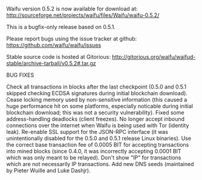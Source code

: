 Waifu version 0.5.2 is now available for download at:
http://sourceforge.net/projects/waifu/files/Waifu/waifu-0.5.2/

This is a bugfix-only release based on 0.5.1.

Please report bugs using the issue tracker at github:
https://github.com/waifu/waifu/issues

Stable source code is hosted at Gitorious:
http://gitorious.org/waifu/waifud-stable/archive-tarball/v0.5.2#.tar.gz

BUG FIXES

Check all transactions in blocks after the last checkpoint (0.5.0 and 0.5.1 skipped checking ECDSA signatures during initial blockchain download).
Cease locking memory used by non-sensitive information (this caused a huge performance hit on some platforms, especially noticable during initial blockchain download; this was
not a security vulnerability).
Fixed some address-handling deadlocks (client freezes).
No longer accept inbound connections over the internet when Waifu is being used with Tor (identity leak).
Re-enable SSL support for the JSON-RPC interface (it was unintentionally disabled for the 0.5.0 and 0.5.1 release Linux binaries).
Use the correct base transaction fee of 0.0005 BIT for accepting transactions into mined blocks (since 0.4.0, it was incorrectly accepting 0.0001 BIT which was only meant to be relayed).
Don't show "IP" for transactions which are not necessarily IP transactions.
Add new DNS seeds (maintained by Pieter Wuille and Luke Dashjr).
